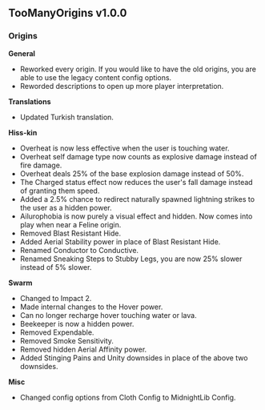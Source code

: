 ## TooManyOrigins v1.0.0
### Origins
**General**
- Reworked every origin. If you would like to have the old origins, you are able to use the legacy content config options.
- Reworded descriptions to open up more player interpretation.

**Translations**
- Updated Turkish translation.

**Hiss-kin**
- Overheat is now less effective when the user is touching water.
- Overheat self damage type now counts as explosive damage instead of fire damage.
- Overheat deals 25% of the base explosion damage instead of 50%.
- The Charged status effect now reduces the user's fall damage instead of granting them speed.
- Added a 2.5% chance to redirect naturally spawned lightning strikes to the user as a hidden power.
- Ailurophobia is now purely a visual effect and hidden. Now comes into play when near a Feline origin.
- Removed Blast Resistant Hide.
- Added Aerial Stability power in place of Blast Resistant Hide.
- Renamed Conductor to Conductive.
- Renamed Sneaking Steps to Stubby Legs, you are now 25% slower instead of 5% slower.

**Swarm**
- Changed to Impact 2.
- Made internal changes to the Hover power.
- Can no longer recharge hover touching water or lava.
- Beekeeper is now a hidden power.
- Removed Expendable.
- Removed Smoke Sensitivity.
- Removed hidden Aerial Affinity power.
- Added Stinging Pains and Unity downsides in place of the above two downsides.

**Misc**
- Changed config options from Cloth Config to MidnightLib Config.